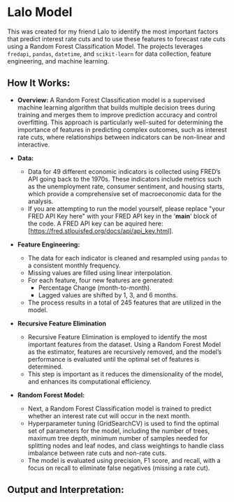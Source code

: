 # Lalo Model
This was created for my friend Lalo to identify the most important factors that predict interest rate cuts and to use these features to forecast rate cuts using a Random Forest Classification Model. The projects leverages `fredapi`, `pandas`, `datetime`, and `scikit-learn` for data collection, feature engineering, and machine learning.

## How It Works:
- **Overview:**
A Random Forest Classification model is a supervised machine learning algorithm that builds multiple decision trees during training and merges them to improve prediction accuracy and control overfitting. This approach is particularly well-suited for determining the importance of features in predicting complex outcomes, such as interest rate cuts, where relationships between indicators can be non-linear and interactive.

- **Data:**
  * Data for 49 different economic indicators is collected using FRED’s API going back to the 1970s. These indicators include metrics such as the unemployment rate, consumer sentiment, and housing starts, which provide a comprehensive set of macroeconomic data for the analysis.
  * If you are attempting to run the model yourself, please replace "your FRED API Key here" with your FRED API key in the '__main__' block of the code. A FRED API key can be aquired here: [https://fred.stlouisfed.org/docs/api/api_key.html].

- **Feature Engineering:**
  * The data for each indicator is cleaned and resampled using `pandas` to a consistent monthly frequency.
  * Missing values are filled using linear interpolation.
  * For each feature, four new features are generated:
      - Percentage Change (month-to-month).
      - Lagged values are shifted by 1, 3, and 6 months.
  * The process results in a total of 245 features that are utilized in the model.

- **Recursive Feature Elimination**  
  * Recursive Feature Elimination is employed to identify the most important features from the dataset. Using a Random Forest Model as the estimator, features are recursively removed, and the model’s performance is evaluated until the optimal set of features is determined.
  * This step is important as it reduces the dimensionality of the model, and enhances its computational efficiency. 

- **Random Forest Model:**  
  * Next, a Random Forest Classification model is trained to predict whether an interest rate cut will occur in the next month.
  * Hyperparameter tuning (GridSearchCV) is used to find the optimal set of parameters for the model, including the number of trees, maximum tree depth, minimum number of samples needed for splitting nodes and leaf nodes, and class weightings to handle class imbalance between rate cuts and non-rate cuts.
  * The model is evaluated using precision, F1 score, and recall, with a focus on recall to eliminate false negatives (missing a rate cut). 

## Output and Interpretation:



  
  
